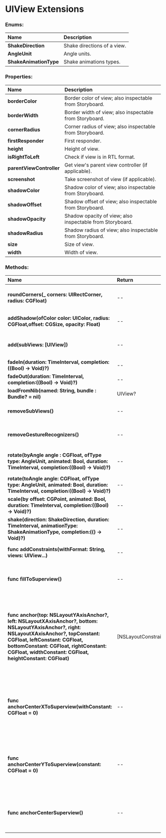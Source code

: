# UIView Extensions

### Enums:

|Name | Description |
|:--- | :--- |
|**ShakeDirection**| Shake directions of a view. |
|**AngleUnit**| Angle units. |
|**ShakeAnimationType**| Shake animations types. |

### Properties:

|Name | Description |
|:--- | :--- |
|**borderColor**| Border color of view; also inspectable from Storyboard. |
|**borderWidth**| Border width of view; also inspectable from Storyboard. |
|**cornerRadius**| Corner radius of view; also inspectable from Storyboard. |
|**firstResponder**| First responder. |
|**height**| Height of view. |
|**isRightToLeft**| Check if view is in RTL format. |
|**parentViewController**| Get view's parent view controller (if applicable). |
|**screenshot**| Take screenshot of view (if applicable). |
|**shadowColor**| Shadow color of view; also inspectable from Storyboard. |
|**shadowOffset**| Shadow offset of view; also inspectable from Storyboard. |
|**shadowOpacity**| Shadow opacity of view; also inspectable from Storyboard. |
|**shadowRadius**| Shadow radius of view; also inspectable from Storyboard. |
|**size**| Size of view. |
|**width**| Width of view. |


### Methods:

|Name | Return | Description |
|:--- | :--- | :--- |
|**roundCorners(_ corners: UIRectCorner, radius: CGFloat)**| -- | Set some or all corners radiuses of view. |
|**addShadow(ofColor color: UIColor, radius: CGFloat,offset: CGSize, opacity: Float)**| -- | Add shadow to view. |
|**add(subViews: [UIView])**| -- | Add array of subviews to view. |
|**fadeIn(duration: TimeInterval, completion:((Bool) -> Void)?)**| -- | Fade in view. |
|**fadeOut(duration: TimeInterval, completion:((Bool) -> Void)?)**| -- | Fade out view. |
|**loadFromNib(named: String, bundle : Bundle? = nil)**| UIView? | Load view from nib. |
|**removeSubViews()**| -- | Remove all subviews in view. |
|**removeGestureRecognizers()**| -- | Remove all gesture recognizers from view. |
|**rotate(byAngle angle : CGFloat, ofType type: AngleUnit, animated: Bool, duration: TimeInterval, completion:((Bool) -> Void)?)**| -- | Rotate view by angle on relative axis. |
|**rotate(toAngle angle: CGFloat, ofType type: AngleUnit, animated: Bool, duration: TimeInterval, completion:((Bool) -> Void)?)**| -- | Rotate view to angle on fixed axis. |
|**scale(by offset: CGPoint, animated: Bool, duration: TimeInterval, completion:((Bool) -> Void)?)**| -- | Scale view by offset. |
|**shake(direction: ShakeDirection, duration: TimeInterval, animationType: ShakeAnimationType, completion:(() -> Void)?)**| -- | Shake view. |
|**func addConstraints(withFormat: String, views: UIView...)**| -- | Add Visual Format constraints. |
|**func fillToSuperview()**| -- | Anchor all sides of the view into it's superview. |
|**func anchor(top: NSLayoutYAxisAnchor?, left: NSLayoutXAxisAnchor?, bottom: NSLayoutYAxisAnchor?, right: NSLayoutXAxisAnchor?, topConstant: CGFloat, leftConstant: CGFloat, bottomConstant: CGFloat, rightConstant: CGFloat, widthConstant: CGFloat, heightConstant: CGFloat)**| [NSLayoutConstraint] | Add anchors from any side of the current view into the specified anchors and returns the newly added constraints. |
|**func anchorCenterXToSuperview(withConstant: CGFloat = 0)**| -- | Anchor center X into current view's superview with a constant margin value. |
|**func anchorCenterYToSuperview(constant: CGFloat = 0)**| -- | Anchor center Y into current view's superview with a constant margin value. |
|**func anchorCenterSuperview()**| -- | Anchor center X and Y into current view's superview |
